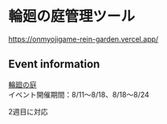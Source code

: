 # 輪廻の庭管理ツール

https://onmyojigame-rein-garden.vercel.app/

## Event information

[輪廻の庭](https://kamigame.jp/%E9%99%B0%E9%99%BD%E5%B8%AB/page/170345618739340905.html)  
イベント開催期間：8/11～8/18、8/18〜8/24  

2週目に対応
